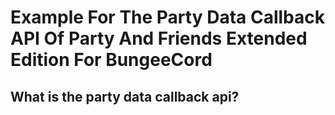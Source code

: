# Example For The Party Data Callback API Of Party And Friends Extended Edition For BungeeCord
## What is the party data callback api?
